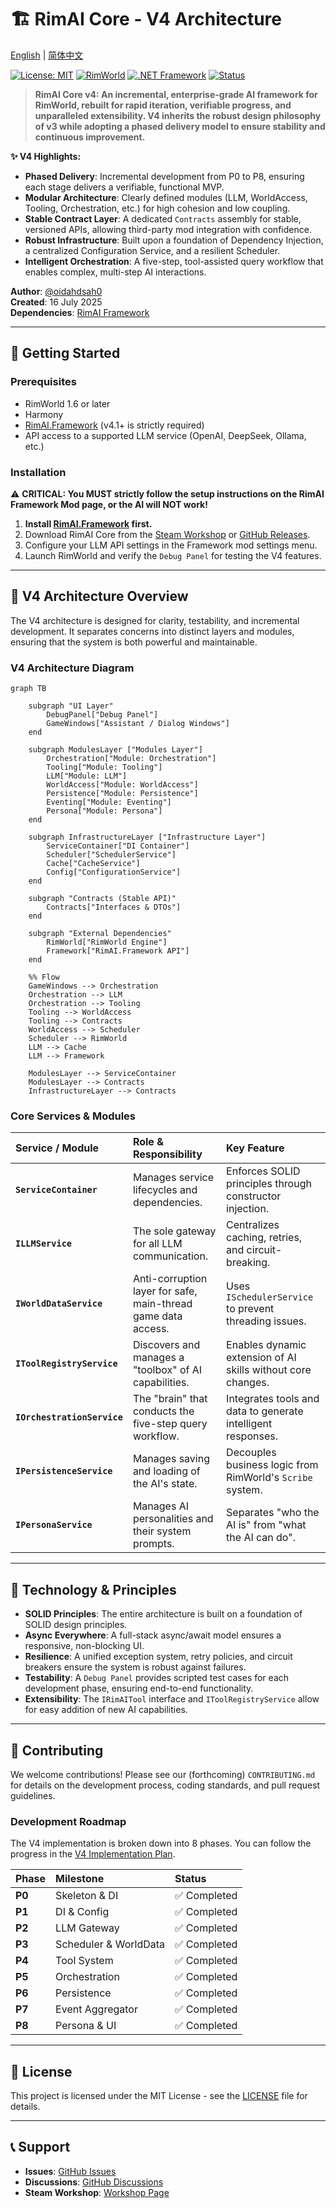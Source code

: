 # 🏗️ RimAI Core - V4 Architecture

[English](README.md) | [简体中文](README_zh-CN.md)

[![License: MIT](https://img.shields.io/badge/License-MIT-yellow.svg)](https://opensource.org/licenses/MIT)
[![RimWorld](https://img.shields.io/badge/RimWorld-1.6-brightgreen.svg)](https://rimworldgame.com/)
[![.NET Framework](https://img.shields.io/badge/.NET%20Framework-4.7.2-blue.svg)](https://dotnet.microsoft.com/download/dotnet-framework)
[![Status](https://img.shields.io/badge/Status-v4.1.1-orange.svg)](https://steamcommunity.com/sharedfiles/filedetails/?id=3529186453)

> **RimAI Core v4: An incremental, enterprise-grade AI framework for RimWorld, rebuilt for rapid iteration, verifiable progress, and unparalleled extensibility. V4 inherits the robust design philosophy of v3 while adopting a phased delivery model to ensure stability and continuous improvement.**

**✨ V4 Highlights:**
- **Phased Delivery**: Incremental development from P0 to P8, ensuring each stage delivers a verifiable, functional MVP.
- **Modular Architecture**: Clearly defined modules (LLM, WorldAccess, Tooling, Orchestration, etc.) for high cohesion and low coupling.
- **Stable Contract Layer**: A dedicated `Contracts` assembly for stable, versioned APIs, allowing third-party mod integration with confidence.
- **Robust Infrastructure**: Built upon a foundation of Dependency Injection, a centralized Configuration Service, and a resilient Scheduler.
- **Intelligent Orchestration**: A five-step, tool-assisted query workflow that enables complex, multi-step AI interactions.

**Author**: [@oidahdsah0](https://github.com/oidahdsah0)  
**Created**: 16 July 2025  
**Dependencies**: [RimAI Framework](https://github.com/oidahdsah0/Rim_AI_Framework)

---

## 🚀 Getting Started

### Prerequisites
- RimWorld 1.6 or later
- Harmony
- [RimAI.Framework](https://github.com/oidahdsah0/Rim_AI_Framework) (v4.1+ is strictly required)
- API access to a supported LLM service (OpenAI, DeepSeek, Ollama, etc.)

### Installation
⚠️ **CRITICAL: You MUST strictly follow the setup instructions on the RimAI Framework Mod page, or the AI will NOT work!**

1.  **Install [RimAI.Framework](https://github.com/oidahdsah0/Rim_AI_Framework) first.**
2.  Download RimAI Core from the [Steam Workshop](https://steamcommunity.com/sharedfiles/filedetails/?id=TBD) or [GitHub Releases](https://github.com/oidahdsah0/Rimworld_AI_Core/releases).
3.  Configure your LLM API settings in the Framework mod settings menu.
4.  Launch RimWorld and verify the `Debug Panel` for testing the V4 features.

---

## 📐 V4 Architecture Overview

The V4 architecture is designed for clarity, testability, and incremental development. It separates concerns into distinct layers and modules, ensuring that the system is both powerful and maintainable.

### V4 Architecture Diagram

```mermaid
graph TB

    subgraph "UI Layer"
        DebugPanel["Debug Panel"]
        GameWindows["Assistant / Dialog Windows"]
    end

    subgraph ModulesLayer ["Modules Layer"]
        Orchestration["Module: Orchestration"]
        Tooling["Module: Tooling"]
        LLM["Module: LLM"]
        WorldAccess["Module: WorldAccess"]
        Persistence["Module: Persistence"]
        Eventing["Module: Eventing"]
        Persona["Module: Persona"]
    end

    subgraph InfrastructureLayer ["Infrastructure Layer"]
        ServiceContainer["DI Container"]
        Scheduler["SchedulerService"]
        Cache["CacheService"]
        Config["ConfigurationService"]
    end
    
    subgraph "Contracts (Stable API)"
        Contracts["Interfaces & DTOs"]
    end

    subgraph "External Dependencies"
        RimWorld["RimWorld Engine"]
        Framework["RimAI.Framework API"]
    end

    %% Flow
    GameWindows --> Orchestration
    Orchestration --> LLM
    Orchestration --> Tooling
    Tooling --> WorldAccess
    Tooling --> Contracts
    WorldAccess --> Scheduler
    Scheduler --> RimWorld
    LLM --> Cache
    LLM --> Framework
    
    ModulesLayer --> ServiceContainer
    ModulesLayer --> Contracts
    InfrastructureLayer --> Contracts
```

### Core Services & Modules

| Service / Module | Role & Responsibility | Key Feature |
| :--- | :--- | :--- |
| **`ServiceContainer`** | Manages service lifecycles and dependencies. | Enforces SOLID principles through constructor injection. |
| **`ILLMService`** | The sole gateway for all LLM communication. | Centralizes caching, retries, and circuit-breaking. |
| **`IWorldDataService`** | Anti-corruption layer for safe, main-thread game data access. | Uses `ISchedulerService` to prevent threading issues. |
| **`IToolRegistryService`**| Discovers and manages a "toolbox" of AI capabilities. | Enables dynamic extension of AI skills without core changes. |
| **`IOrchestrationService`**| The "brain" that conducts the five-step query workflow. | Integrates tools and data to generate intelligent responses. |
| **`IPersistenceService`** | Manages saving and loading of the AI's state. | Decouples business logic from RimWorld's `Scribe` system. |
| **`IPersonaService`** | Manages AI personalities and their system prompts. | Separates "who the AI is" from "what the AI can do". |

---

## 🔧 Technology & Principles

- **SOLID Principles**: The entire architecture is built on a foundation of SOLID design principles.
- **Async Everywhere**: A full-stack async/await model ensures a responsive, non-blocking UI.
- **Resilience**: A unified exception system, retry policies, and circuit breakers ensure the system is robust against failures.
- **Testability**: A `Debug Panel` provides scripted test cases for each development phase, ensuring end-to-end functionality.
- **Extensibility**: The `IRimAITool` interface and `IToolRegistryService` allow for easy addition of new AI capabilities.

---

## 🤝 Contributing

We welcome contributions! Please see our (forthcoming) `CONTRIBUTING.md` for details on the development process, coding standards, and pull request guidelines.

### Development Roadmap
The V4 implementation is broken down into 8 phases. You can follow the progress in the [V4 Implementation Plan](docs/v4/IMPLEMENTATION_V4.md).

| Phase | Milestone | Status |
| :--- | :--- | :--- |
| **P0** | Skeleton & DI | ✅ Completed |
| **P1** | DI & Config | ✅ Completed |
| **P2** | LLM Gateway | ✅ Completed |
| **P3** | Scheduler & WorldData | ✅ Completed |
| **P4** | Tool System | ✅ Completed |
| **P5** | Orchestration | ✅ Completed |
| **P6** | Persistence | ✅ Completed |
| **P7** | Event Aggregator | ✅ Completed |
| **P8** | Persona & UI | ✅ Completed |

---

## 📄 License

This project is licensed under the MIT License - see the [LICENSE](LICENSE) file for details.

---

## 📞 Support

- **Issues**: [GitHub Issues](https://github.com/oidahdsah0/Rimworld_AI_Core/issues)
- **Discussions**: [GitHub Discussions](https://github.com/oidahdsah0/Rimworld_AI_Core/discussions)
- **Steam Workshop**: [Workshop Page](https://steamcommunity.com/sharedfiles/filedetails/?id=TBD)
